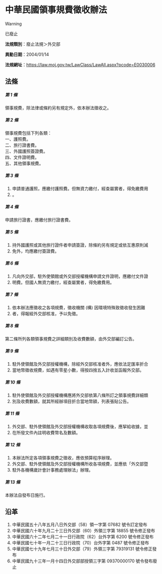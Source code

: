 # 中華民國領事規費徵收辦法


> [!WARNING]
> 已廢止


**法規類別**：廢止法規＞外交部

**異動日期**：2004/01/14  

**法規網址**：https://law.moj.gov.tw/LawClass/LawAll.aspx?pcode=E0030006



## 法條
##### 第 1 條
領事規費，除法律或條約另有規定外，依本辦法徵收之。

##### 第 2 條
領事規費包括下列各類：  
一、護照費。  
二、旅行證書費。  
三、外國護照簽證費。  
四、文件證明費。  
五、其他領事規費。

##### 第 3 條
1. 申請普通護照，應繳付護照費。但無資力繳付，經查屬實者，得免繳費用
1. 。

##### 第 4 條
申請旅行證書，應繳付旅行證書費。

##### 第 5 條
1. 持外國護照或其他旅行證件者申請簽證，除條約另有規定或依互惠原則減
1. 免外，均應繳付簽證費。

##### 第 6 條
1. 凡向外交部，駐外使領館或外交部授權機構申請文件證明，應繳付文件證
1. 明費。但國人無資力繳付，經查屬實者，得免繳費用。

##### 第 7 條
1. 依本辦法應徵收之各項規費，徵收機關 (構) 因環境特殊致徵收發生困難
1. 者，得報經外交部核准，予以免徵。

##### 第 8 條
第二條所列各類領事規費之詳細類別及收費數額，由外交部編訂公告。

##### 第 9 條
1. 駐外使領館及外交部授權機構，除經外交部核准者外，應依法定匯率折合
1. 當地幣徵收規費，如遇有零星小數，得按四捨五入計收並函報外交部。

##### 第 10 條
1. 駐外使領館及外交部授權機構應將外交部依第八條所訂之領事規費詳細類
1. 別及收費數額，就其所經辦項目折合當地幣額，列表張貼公告。

##### 第 11 條
1. 外交部、駐外使領館及外交部授權機構收取各項規費後，應挈給收據，並
1. 在所發文件內註明收費幣名及數額。

##### 第 12 條
1. 本辦法所定各項領事規費之徵收，應依預算程序辦理。
1. 外交部、駐外使領館及外交部授權機構所收各項規費，並應依「外交部暨
1. 駐外各機構歲計會計事務處理辦法」辦理。

##### 第 13 條
本辦法自發布日施行。

## 沿革
1. 中華民國五十八年五月八日外交部（58）領一字第 07682  號令訂定發布
1. 中華民國六十年九月二十三日外交部（60）外領三字第 18855  號令修正發布
1. 中華民國六十二年七月二十一日行政院（62）台外字第 6200 號令修正發布
1. 中華民國七十年一月二十三日行政院（70）台外字第 0487 號令修正發布
1. 中華民國七十九年七月三十日外交部（79）外領三字第 79319131 號令修正發布
1. 中華民國九十三年一月十四日外交部部授領三字第 09370000170  號令發布廢止
